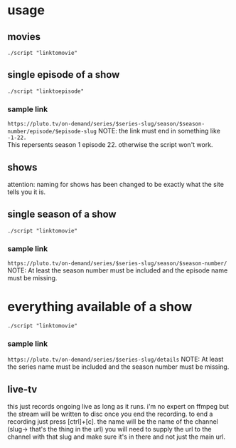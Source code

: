 # usage

## movies

`./script "linktomovie"`

## single episode of a show

`./script "linktoepisode"`

### sample link

`https://pluto.tv/on-demand/series/$series-slug/season/$season-number/episode/$episode-slug`
NOTE: the link must end in something like `-1-22.`  
This repersents season 1 episode 22. otherwise the script won't work.

## shows

attention: naming for shows has been changed to be exactly what the site tells you it is.

## single season of a show

`./script "linktomovie"`

### sample link

`https://pluto.tv/on-demand/series/$series-slug/season/$season-number/`
NOTE: At least the season number must be included and the episode name must be missing.

# everything available of a show

`./script "linktomovie"`

### sample link

`https://pluto.tv/on-demand/series/$series-slug/details`
NOTE: At least the series name must be included and the season number must be missing.

## live-tv

this just records ongoing live as long as it runs.
i'm no expert on ffmpeg but the stream will be written to disc once you end the recording.
to end a recording just press [ctrl]+[c].
the name will be the name of the channel (slug-> that's the thing in the url)
you will need to supply the url to the channel with that slug and make sure it's in there and not just the main url.
